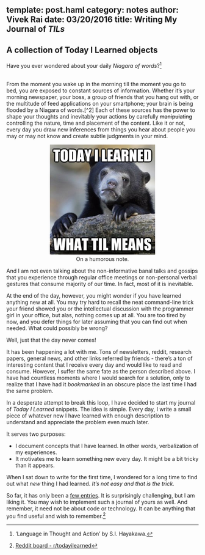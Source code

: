 template: post.haml
category: notes
author: Vivek Rai
date: 03/20/2016
title: Writing My Journal of *TILs*
---
A collection of Today I Learned objects
---

Have you ever wondered about your daily *Niagara of words*?[^1]

<br>
From the moment you wake up in the morning till the moment you go to bed, you
are exposed to constant sources of information. Whether it’s your morning
newspaper, your boss, a group of friends that you hang out with, or the
multitude of feed applications on your smartphone; your brain is being flooded
by a Niagara of words.[^2] Each of these sources has the power to shape
your thoughts and inevitably your actions by carefully
<strike>manipulating</strike> controlling the nature, time and placement of the
content. Like it or not, every day you draw new inferences from things you hear
about people you may or may not know and create subtle judgments in your mind.

<figure style="text-align:center;">
  <img src="/images/til.jpg">  </img>
  <figcaption>
    On a humorous note.
  </figcaption>
</figure>

And I am not even talking about the non-informative banal talks and gossips that
you experience through regular office meetings or non-personal verbal gestures
that consume majority of our time. In fact, most of it is inevitable.

At the end of the day, however, you might wonder if you have learned anything
new at all. You may try hard to recall the neat command-line trick your friend
showed you or the intellectual discussion with the programmer girl in your
office, but alas, nothing comes up at all. You are too tired by now, and you
defer things for later assuming that you can find out when needed. What could
possibly be wrong?

Well, just that the day never comes!

It has been happening a lot with me. Tons of newsletters, reddit, research
papers, general news, and other links referred by friends - there’s a ton of
interesting content that I receive every day and would like to read and consume.
However, I suffer the same fate as the person described above. I have had
countless moments where I would search for a solution, only to realize that
I have had it *bookmarked* in an obscure place the last time I had the same
problem.

In a desperate attempt to break this loop, I have decided to start my journal of
*Today I Learned* snippets. The idea is simple. Every day, I write a small
piece of whatever new I have learned with enough description to understand
and appreciate the problem even much later.

It serves two purposes:

* I document concepts that I have learned. In other words, verbalization of my
    experiences.
* It motivates me to learn something new every day. It might be a bit tricky than
    it appears.

When I sat down to write for the first time, I wondered for
a long time to find out what *new* thing I had learned. *It’s not easy and
that is the trick.*

So far, it has only been a [few entries](https://github.com/vivekiitkgp/til). It
is surprisingly challenging, but I am liking it. You may wish to implement such
a journal of yours as well. And remember, it need not be about code or
technology. It can be anything that you find useful and wish to remember.[^3]

[^1]: ‘Language in Thought and Action’ by S.I. Hayakawa.
[^2]: “<i>that by 2015, the sum of media asked for and delivered to consumers on
   mobile devices and to their homes would take more than 15 hours a day to see
   or hear. That volume is equal to 6.9 million-million gigabytes of
   information, or a daily consumption of nine DVDs worth of data per person per
   day.</i>” - <b> <a href="http://www.marshall.usc.edu/faculty/centers/ctm/research/how-much-media">How
   Much Media? 2015, Report on American Consumers</a>. </b>
[^3]: [Reddit board - r/todayilearned](https://www.reddit.com/r/todayilearned/)
